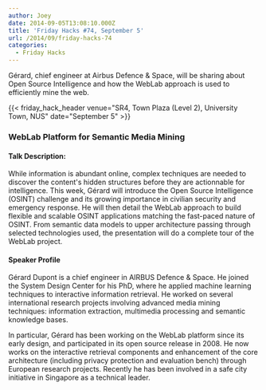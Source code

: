 ```yaml
---
author: Joey
date: 2014-09-05T13:08:10.000Z
title: 'Friday Hacks #74, September 5'
url: /2014/09/friday-hacks-74
categories:
  - Friday Hacks
---
```


Gérard, chief engineer at Airbus Defence & Space, will be sharing about Open Source Intelligence and how the WebLab approach is used to efficiently mine the web.

{{< friday_hack_header venue="SR4, Town Plaza (Level 2), University Town, NUS" date="September 5" >}}

### WebLab Platform for Semantic Media Mining

#### Talk Description:

While information is abundant online, complex techniques are needed to discover the content's hidden structures before they are actionnable for intelligence. This week, Gérard will introduce the Open Source Intelligence (OSINT) challenge and its growing importance in civilian security and emergency response. He will then detail the WebLab approach to build flexible and scalable OSINT applications matching the fast-paced nature of OSINT. From semantic data models to upper architecture passing through selected technologies used, the presentation will do a complete tour of the WebLab project.

#### Speaker Profile

Gérard Dupont is a chief engineer in AIRBUS Defence & Space. He joined the System Design Center for his PhD, where he applied machine learning techniques to interactive information retrieval. He worked on several international research projects involving advanced media mining techniques: information extraction, multimedia processing and semantic knowledge bases.

In particular, Gérard has been working on the WebLab platform since its early design, and participated in its open source release in 2008. He now works on the interactive retrieval components and enhancement of the core architecture (including privacy protection and evaluation bench) through European research projects. Recently he has been involved in a safe city initiative in Singapore as a technical leader.
